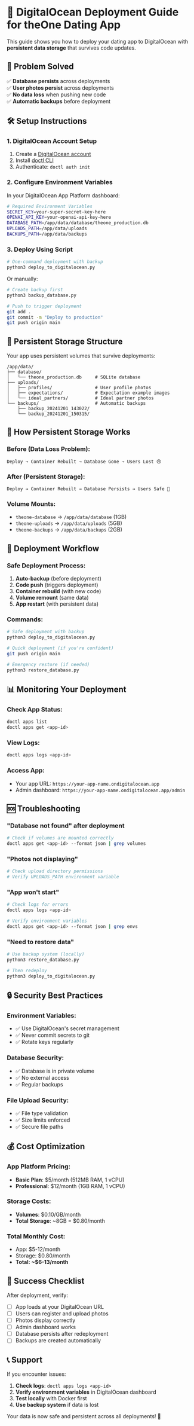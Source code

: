 # 🚀 DigitalOcean Deployment Guide for theOne Dating App

This guide shows you how to deploy your dating app to DigitalOcean with **persistent data storage** that survives code updates.

## 🎯 Problem Solved

✅ **Database persists** across deployments  
✅ **User photos persist** across deployments  
✅ **No data loss** when pushing new code  
✅ **Automatic backups** before deployment  

## 🛠️ Setup Instructions

### 1. **DigitalOcean Account Setup**

1. Create a [DigitalOcean account](https://cloud.digitalocean.com/)
2. Install [doctl CLI](https://docs.digitalocean.com/reference/doctl/how-to/install/)
3. Authenticate: `doctl auth init`

### 2. **Configure Environment Variables**

In your DigitalOcean App Platform dashboard:

```bash
# Required Environment Variables
SECRET_KEY=your-super-secret-key-here
OPENAI_API_KEY=your-openai-api-key-here
DATABASE_PATH=/app/data/database/theone_production.db
UPLOADS_PATH=/app/data/uploads
BACKUPS_PATH=/app/data/backups
```

### 3. **Deploy Using Script**

```bash
# One-command deployment with backup
python3 deploy_to_digitalocean.py
```

Or manually:
```bash
# Create backup first
python3 backup_database.py

# Push to trigger deployment
git add .
git commit -m "Deploy to production"
git push origin main
```

## 📁 Persistent Storage Structure

Your app uses persistent volumes that survive deployments:

```
/app/data/
├── database/
│   └── theone_production.db     # SQLite database
├── uploads/
│   ├── profiles/                # User profile photos
│   ├── expectations/            # Expectation example images
│   └── ideal_partners/          # Ideal partner photos
└── backups/                     # Automatic backups
    ├── backup_20241201_143022/
    └── backup_20241201_150315/
```

## 🔄 How Persistent Storage Works

### **Before (Data Loss Problem):**
```
Deploy → Container Rebuilt → Database Gone → Users Lost 😢
```

### **After (Persistent Storage):**
```
Deploy → Container Rebuilt → Database Persists → Users Safe 🎉
```

### **Volume Mounts:**
- `theone-database` → `/app/data/database` (1GB)
- `theone-uploads` → `/app/data/uploads` (5GB)  
- `theone-backups` → `/app/data/backups` (2GB)

## 🚀 Deployment Workflow

### **Safe Deployment Process:**

1. **Auto-backup** (before deployment)
2. **Code push** (triggers deployment)
3. **Container rebuild** (with new code)
4. **Volume remount** (same data)
5. **App restart** (with persistent data)

### **Commands:**

```bash
# Safe deployment with backup
python3 deploy_to_digitalocean.py

# Quick deployment (if you're confident)
git push origin main

# Emergency restore (if needed)
python3 restore_database.py
```

## 📊 Monitoring Your Deployment

### **Check App Status:**
```bash
doctl apps list
doctl apps get <app-id>
```

### **View Logs:**
```bash
doctl apps logs <app-id>
```

### **Access App:**
- Your app URL: `https://your-app-name.ondigitalocean.app`
- Admin dashboard: `https://your-app-name.ondigitalocean.app/admin`

## 🆘 Troubleshooting

### **"Database not found" after deployment**
```bash
# Check if volumes are mounted correctly
doctl apps get <app-id> --format json | grep volumes
```

### **"Photos not displaying"**
```bash
# Check upload directory permissions
# Verify UPLOADS_PATH environment variable
```

### **"App won't start"**
```bash
# Check logs for errors
doctl apps logs <app-id>

# Verify environment variables
doctl apps get <app-id> --format json | grep envs
```

### **"Need to restore data"**
```bash
# Use backup system (locally)
python3 restore_database.py

# Then redeploy
python3 deploy_to_digitalocean.py
```

## 🔒 Security Best Practices

### **Environment Variables:**
- ✅ Use DigitalOcean's secret management
- ✅ Never commit secrets to git
- ✅ Rotate keys regularly

### **Database Security:**
- ✅ Database is in private volume
- ✅ No external access
- ✅ Regular backups

### **File Upload Security:**
- ✅ File type validation
- ✅ Size limits enforced
- ✅ Secure file paths

## 💰 Cost Optimization

### **App Platform Pricing:**
- **Basic Plan**: $5/month (512MB RAM, 1 vCPU)
- **Professional**: $12/month (1GB RAM, 1 vCPU)

### **Storage Costs:**
- **Volumes**: $0.10/GB/month
- **Total Storage**: ~8GB = $0.80/month

### **Total Monthly Cost:**
- App: $5-12/month
- Storage: $0.80/month
- **Total: ~$6-13/month**

## 🎉 Success Checklist

After deployment, verify:

- [ ] App loads at your DigitalOcean URL
- [ ] Users can register and upload photos
- [ ] Photos display correctly
- [ ] Admin dashboard works
- [ ] Database persists after redeployment
- [ ] Backups are created automatically

## 📞 Support

If you encounter issues:

1. **Check logs**: `doctl apps logs <app-id>`
2. **Verify environment variables** in DigitalOcean dashboard
3. **Test locally** with Docker first
4. **Use backup system** if data is lost

Your data is now safe and persistent across all deployments! 🎉
